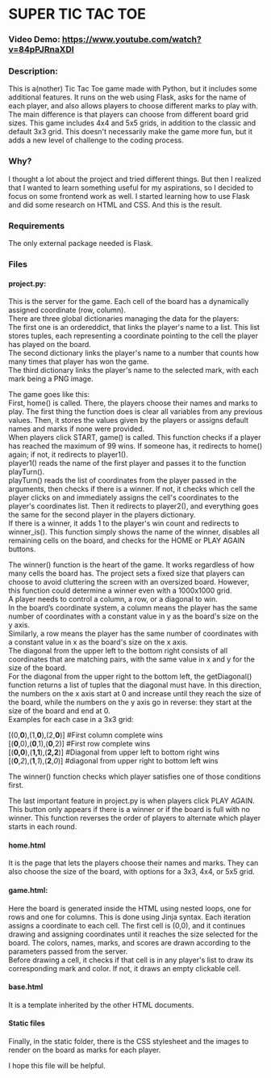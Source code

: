 # SUPER TIC TAC TOE
### Video Demo: https://www.youtube.com/watch?v=84pPJRnaXDI
### Description:
This is a(nother) Tic Tac Toe game made with Python, but it includes some additional features. It runs on the web using Flask, asks for the name of each player, and also allows players to choose different marks to play with. The main difference is that players can choose from different board grid sizes. This game includes 4x4 and 5x5 grids, in addition to the classic and default 3x3 grid. This doesn't necessarily make the game more fun, but it adds a new level of challenge to the coding process.

### Why?
I thought a lot about the project and tried different things. But then I realized that I wanted to learn something useful for my aspirations, so I decided to focus on some frontend work as well. I started learning how to use Flask and did some research on HTML and CSS. And this is the result.

### Requirements
The only external package needed is Flask.

### Files

#### project.py:
This is the server for the game.
Each cell of the board has a dynamically assigned coordinate (row, column).</br>
There are three global dictionaries managing the data for the players:</br>
The first one is an ordereddict, that links the player's name to a list. This list stores tuples, each representing a coordinate pointing to the cell the player has played on the board.</br>
The second dictionary links the player's name to a number that counts how many times that player has won the game.</br>
The third dictionary links the player's name to the selected mark, with each mark being a PNG image.

The game goes like this:</br>
First, home() is called. There, the players choose their names and marks to play. The first thing the function does is clear all variables from any previous values. Then, it stores the values given by the players or assigns default names and marks if none were provided.</br>
When players click START, game() is called. This function checks if a player has reached the maximum of 99 wins. If someone has, it redirects to home() again; if not, it redirects to player1().</br>
player1() reads the name of the first player and passes it to the function playTurn().</br>
playTurn() reads the list of coordinates from the player passed in the arguments, then checks if there is a winner. If not, it checks which cell the player clicks on and immediately assigns the cell's coordinates to the player's coordinates list. Then it redirects to player2(), and everything goes the same for the second player in the players dictionary.</br>
If there is a winner, it adds 1 to the player's win count and redirects to winner_is(). This function simply shows the name of the winner, disables all remaining cells on the board, and checks for the HOME or PLAY AGAIN buttons.

The winner() function is the heart of the game. It works regardless of how many cells the board has. The project sets a fixed size that players can choose to avoid cluttering the screen with an oversized board. However, this function could determine a winner even with a 1000x1000 grid. </br>
A player needs to control a column, a row, or a diagonal to win.</br>
In the board’s coordinate system, a column means the player has the same number of coordinates with a constant value in y as the board's size on the y axis.</br>
Similarly, a row means the player has the same number of coordinates with a constant value in x as the board's size on the x axis.</br>
The diagonal from the upper left to the bottom right consists of all coordinates that are matching pairs, with the same value in x and y for the size of the board.</br>
For the diagonal from the upper right to the bottom left, the getDiagonal() function returns a list of tuples that the diagonal must have. In this direction, the numbers on the x axis start at 0 and increase until they reach the size of the board, while the numbers on the y axis go in reverse: they start at the size of the board and end at 0.</br>
Examples for each case in a 3x3 grid:

[(0,**0**),(1,**0**),(2,**0**)] #First column complete wins</br>
[(**0**,0),(**0**,1),(**0**,2)] #First row complete wins</br>
[(**0,0**),(**1,1**),(**2,2**)] #Diagonal from upper left to bottom right wins</br>
[(**0**,*2*),(**1**,*1*),(**2**,*0*)] #diagonal from upper right to bottom left wins

The winner() function checks which player satisfies one of those conditions first.

The last important feature in project.py is when players click PLAY AGAIN. This button only appears if there is a winner or if the board is full with no winner. This function reverses the order of players to alternate which player starts in each round.

#### home.html
It is the page that lets the players choose their names and marks. They can also choose the size of the board, with options for a 3x3, 4x4, or 5x5 grid.

#### game.html:
Here the board is generated inside the HTML using nested loops, one for rows and one for columns. This is done using Jinja syntax. Each iteration assigns a coordinate to each cell. The first cell is (0,0), and it continues drawing and assigning coordinates until it reaches the size selected for the board.
The colors, names, marks, and scores are drawn according to the parameters passed from the server.</br>
Before drawing a cell, it checks if that cell is in any player's list to draw its corresponding mark and color. If not, it draws an empty clickable cell.

#### base.html
It is a template inherited by the other HTML documents.

#### Static files
Finally, in the static folder, there is the CSS stylesheet and the images to render on the board as marks for each player.

I hope this file will be helpful.
